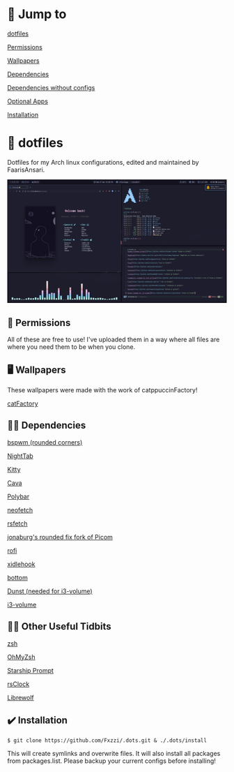 # 📖 Jump to

[dotfiles](https://github.com/FaarisAnsari/dotfiles#-dotfiles)

[Permissions](https://github.com/FaarisAnsari/nord-dotfiles#-permissions)

[Wallpapers](https://github.com/FaarisAnsari/nord-dotfiles#%EF%B8%8F-wallpapers)

[Dependencies](https://github.com/FaarisAnsari/nord-dotfiles#-dependencies)

[Dependencies without configs](https://github.com/FaarisAnsari/nord-dotfiles#-dependencies-without-configs)

[Optional Apps](https://github.com/FaarisAnsari/nord-dotfiles#use-these-if-you-want-some-of-the-programs-that-i-use-in-the-screenshots)

[Installation](https://github.com/FaarisAnsari/nord-dotfiles#%EF%B8%8F-installation)

# 🔷 dotfiles
Dotfiles for my Arch linux configurations, edited and maintained by FaarisAnsari.

![Dotfiles](preview.png)

## 🙏 Permissions
All of these are free to use! I've uploaded them in a way where all files are where you need them to be when you clone.

## 🖥️ Wallpapers
These wallpapers were made with the work of catppuccinFactory!

[catFactory](https://github.com/FaarisAnsari/catppuccin-factory "catFactory on GitHub")

## 👨‍💻 Dependencies

[bspwm (rounded corners)](https://github.com/phuhl/bspwm-rounded "bspwm on GitHub")

[NightTab](https://addons.mozilla.org/en-GB/firefox/addon/nighttab/ "NightTab on Firefox Webstore")

[Kitty](https://github.com/kovidgoyal/kitty "Kitty on GitHub")

[Cava](https://github.com/karlstav/cava "Cava on GitHub")

[Polybar](https://github.com/polybar/polybar)

[neofetch](https://github.com/dylanaraps/neofetch "neofetch on GitHub")

[rsfetch](https://github.com/Phate6660/rsfetch "rsfetch on GitHub")

[jonaburg's rounded fix fork of Picom](https://github.com/Arian8j2/picom-jonaburg-fix "Arian8j2's fork of Picom on GitHub")

[rofi](https://github.com/davatorium/rofi "rofi on GitHub")

[xidlehook](https://github.com/jD91mZM2/xidlehook "xidlehook on github")

[bottom](https://github.com/ClementTsang/bottom "bottom on github")

[Dunst (needed for i3-volume)](https://github.com/dunst-project/dunst "Dunst on GitHub")

[i3-volume](https://github.com/hastinbe/i3-volume "i3-volume on GitHub")

## 👩‍💻 Other Useful Tidbits


[zsh](https://www.zsh.org/ "zsh")

[OhMyZsh](https://github.com/ohmyzsh/ohmyzsh "OhMyZsh on GitHub")

[Starship Prompt](https://github.com/starship/starship "Starship on github")

[rsClock](https://github.com/valebes/rsClock "rsClock on GitHub")

[Librewolf](https://librewolf.net/ "librewolf")

## ✔️ Installation

```
$ git clone https://github.com/Fxzzi/.dots.git & ./.dots/install
```
This will create symlinks and overwrite files. It will also install all packages from packages.list. Please backup your current configs before installing!
